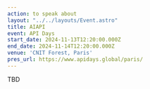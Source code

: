 ```yaml
---
action: to speak about
layout: "../../layouts/Event.astro"
title: AIAPI
event: API Days
start_date: 2024-11-13T12:20:00.000Z
end_date: 2024-11-14T12:20:00.000Z
venue: 'CNIT Forest, Paris'
pres_url: https://www.apidays.global/paris/
---
```


TBD